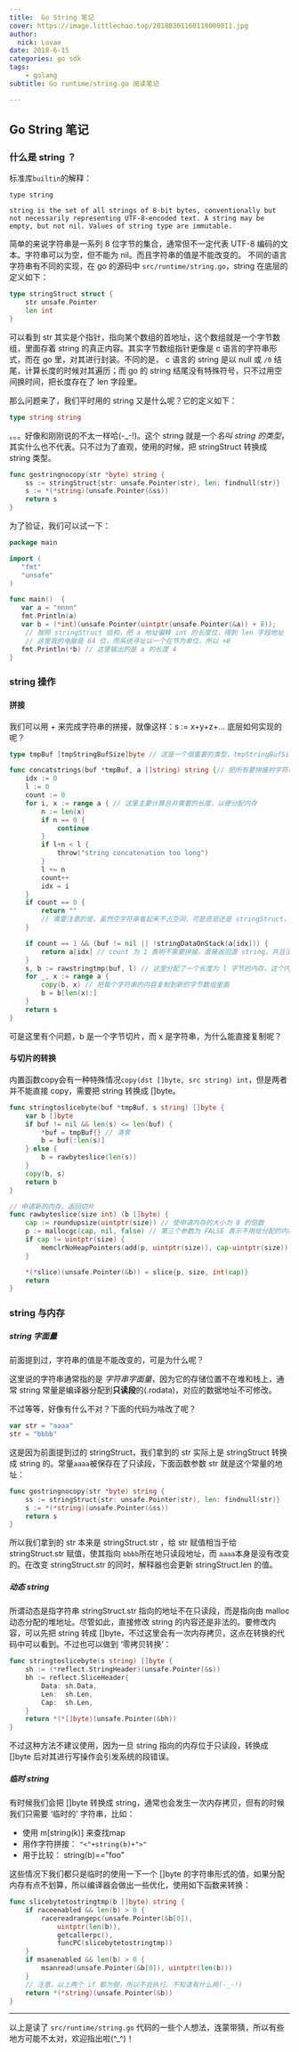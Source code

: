 ```yaml
---
title:  Go String 笔记
cover: https://image.littlechao.top/20180301160118000011.jpg
author: 
  nick: Lovae
date: 2018-6-15
categories: go sdk
tags: 
    - golang
subtitle: Go runtime/string.go 阅读笔记

---
```

## Go String 笔记

### 什么是 string ？

标准库`builtin`的解释：

```
type string

string is the set of all strings of 8-bit bytes, conventionally but not necessarily representing UTF-8-encoded text. A string may be empty, but not nil. Values of string type are immutable.
```

简单的来说字符串是一系列 8 位字节的集合，通常但不一定代表 UTF-8 编码的文本。字符串可以为空，但不能为  nil。而且字符串的值是不能改变的。
不同的语言字符串有不同的实现，在 go 的源码中 `src/runtime/string.go`，string 在底层的定义如下：

```go
type stringStruct struct {
    str unsafe.Pointer
    len int
}
```

可以看到 str 其实是个指针，指向某个数组的首地址，这个数组就是一个字节数组，里面存着 string 的真正内容。其实字节数组指针更像是 c 语言的字符串形式，而在 go 里，对其进行封装。不同的是， c 语言的 string 是以 null 或 `/0` 结尾，计算长度的时候对其遍历；而 go 的 string 结尾没有特殊符号，只不过用空间换时间，把长度存在了 len 字段里。

那么问题来了，我们平时用的 string 又是什么呢？它的定义如下：

```go
type string string
```

。。。好像和刚刚说的不太一样哈(-_-!)。这个 string 就是一个*名叫 string 的类型*，其实什么也不代表。只不过为了直观，使用的时候，把 stringStruct 转换成 string 类型。

```Go
func gostringnocopy(str *byte) string {
	ss := stringStruct{str: unsafe.Pointer(str), len: findnull(str)}
	s := *(*string)(unsafe.Pointer(&ss))
	return s
}
```

为了验证，我们可以试一下：

```go
package main

import (
   "fmt"
   "unsafe"
)

func main()  {
   var a = "nnnn"
   fmt.Println(a)
   var b = (*int)(unsafe.Pointer(uintptr(unsafe.Pointer(&a)) + 8));
    // 按照 stringStruct 结构，把 a 地址偏移 int 的长度位，得到 len 字段地址
    // 这里我的电脑是 64 位，而系统寻址以一个在节为单位，所以 +8
   fmt.Println(*b) // 这里输出的是 a 的长度 4
}
```

### string 操作

#### 拼接

我们可以用 + 来完成字符串的拼接，就像这样：s := x+y+z+… 底层如何实现的呢？

```go
type tmpBuf [tmpStringBufSize]byte // 这是一个很重要的类型，tmpStringBufSize 为常量 32，但这个值并没有什么科学依据(-_-!)

func concatstrings(buf *tmpBuf, a []string) string {// 把所有要拼接的字符串放到 a 里面
	idx := 0
	l := 0
	count := 0
	for i, x := range a { // 这里主要计算总共需要的长度，以便分配内存
		n := len(x)
		if n == 0 {
			continue
		}
		if l+n < l {
			throw("string concatenation too long")
		}
		l += n
		count++
		idx = i
	}
	if count == 0 {
		return "" 
        // 需要注意的是，虽然空字符串看起来不占空间，可是底层还是 stringStruct，仍要占两个 int 空间
	}

	if count == 1 && (buf != nil || !stringDataOnStack(a[idx])) {
		return a[idx] // count 为 1 表明不需要拼接，直接返回源 string，并且没有内存拷贝
	}
	s, b := rawstringtmp(buf, l) // 这里分配了一个长度为 l 字节的内存，这个内存并没有初始化
	for _, x := range a {
		copy(b, x) // 把每个字符串的内容复制到新的字节数组里面
		b = b[len(x):]
	}
	return s
}
```

可是这里有个问题，b 是一个字节切片，而 x 是字符串，为什么能直接复制呢？

#### 与切片的转换

内置函数copy会有一种特殊情况`copy(dst []byte, src string) int`，但是两者并不能直接 copy，需要把 string 转换成 []byte。

```go
func stringtoslicebyte(buf *tmpBuf, s string) []byte {
	var b []byte
	if buf != nil && len(s) <= len(buf) {
		*buf = tmpBuf{} // 清零
		b = buf[:len(s)]
	} else {
		b = rawbyteslice(len(s))
	}
	copy(b, s)
	return b
}

// 申请新的内存，返回切片
func rawbyteslice(size int) (b []byte) {
	cap := roundupsize(uintptr(size)) // 使申请内存的大小为 8 的倍数
	p := mallocgc(cap, nil, false) // 第三个参数为 FALSE 表示不用给分配的内存清零
	if cap != uintptr(size) {
		memclrNoHeapPointers(add(p, uintptr(size)), cap-uintptr(size)) // 超出需要的部分内存清零
	}

	*(*slice)(unsafe.Pointer(&b)) = slice{p, size, int(cap)}
	return
}
```

### string 与内存

##### string 字面量

前面提到过，字符串的值是不能改变的，可是为什么呢？

这里说的字符串通常指的是 *字符串字面量*，因为它的存储位置不在堆和栈上，通常 string 常量是编译器分配到**只读段**的(.rodata)，对应的数据地址不可修改。

不过等等，好像有什么不对？下面的代码为啥改了呢？

```go
var str = "aaaa"
str = "bbbb"
```

这是因为前面提到过的 stringStruct，我们拿到的 str 实际上是 stringStruct 转换成 string 的。常量`aaaa`被保存在了只读段，下面函数参数 str 就是这个常量的地址：

```Go
func gostringnocopy(str *byte) string {
	ss := stringStruct{str: unsafe.Pointer(str), len: findnull(str)}
	s := *(*string)(unsafe.Pointer(&ss))
	return s
}
```

所以我们拿到的 str 本来是 stringStruct.str ，给 str 赋值相当于给 stringStruct.str 赋值，使其指向 `bbbb`所在地只读段地址，而 `aaaa`本身是没有改变的。在改变 stringStruct.str 的同时，解释器也会更新 stringStruct.len 的值。

##### 动态 string

所谓动态是指字符串 stringStruct.str 指向的地址不在只读段，而是指向由 malloc 动态分配的堆地址。尽管如此，直接修改 string 的内容还是非法的。要修改内容，可以先把 string 转成 []byte，不过这里会有一次内存拷贝，这点在转换的代码中可以看到。不过也可以做到 ‘零拷贝转换’：

```go
func stringtoslicebyte(s string) []byte {
	sh := (*reflect.StringHeader)(unsafe.Pointer(&s))
	bh := reflect.SliceHeader{
		Data: sh.Data,
		Len:  sh.Len,
		Cap:  sh.Len,
	}
	return *(*[]byte)(unsafe.Pointer(&bh))
}
```

不过这种方法不建议使用，因为一旦 string 指向的内存位于只读段，转换成 []byte 后对其进行写操作会引发系统的段错误。

##### 临时 string

有时候我们会把 []byte 转换成 string，通常也会发生一次内存拷贝，但有的时候我们只需要 ‘临时的’ 字符串，比如：

*  使用 m[string(k)] 来查找map
* 用作字符拼接： `"<"+string(b)+">"`
* 用于比较： string(b)=="foo"

这些情况下我们都只是临时的使用一下一个 []byte 的字符串形式的值，如果分配内存有点不划算，所以编译器会做出一些优化，使用如下函数来转换：

```go
func slicebytetostringtmp(b []byte) string {
	if raceenabled && len(b) > 0 {
		racereadrangepc(unsafe.Pointer(&b[0]),
			uintptr(len(b)),
			getcallerpc(),
			funcPC(slicebytetostringtmp))
	}
	if msanenabled && len(b) > 0 {
		msanread(unsafe.Pointer(&b[0]), uintptr(len(b)))
	}
    // 注意，以上两个 if 都为假，所以不会执行。不知道有什么用(-_-!)
	return *(*string)(unsafe.Pointer(&b))
}
```



---

以上是读了 `src/runtime/string.go` 代码的一些个人想法，连蒙带猜，所以有些地方可能不太对，欢迎指出啦(^_^)！